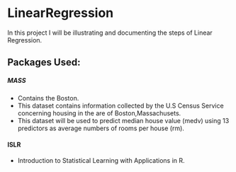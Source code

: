 # LinearRegression
In this project I will be illustrating and documenting the steps of Linear Regression. 

## Packages Used:
##### MASS #### 
+ Contains the Boston.  
+ This dataset contains information collected by the U.S Census Service         concerning housing in the are of Boston,Massachusets.   
+ This dataset will be used to predict median house value (medv) using          13 predictors as average numbers of rooms per house (rm). 
#### ISLR ####
+ Introduction to Statistical Learning with Applications in R.  